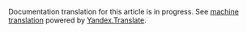Documentation translation for this article is in progress.
See
[machine translation](https://z5h64q92x9.net/proxy_u/ru-en.en/http/hhru.github.io/api/rendered-docs/docs/employer_addresses.md.html) powered by
[Yandex.Translate](https://translate.yandex.com/translate).
